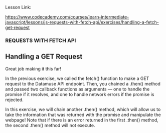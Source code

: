 Lesson Link:

https://www.codecademy.com/courses/learn-intermediate-javascript/lessons/js-requests-with-fetch-api/exercises/handling-a-fetch-get-request

### REQUESTS WITH FETCH API

## Handling a GET Request

Great job making it this far!

In the previous exercise, we called the fetch() function to make a GET request to the Datamuse API endpoint. Then, you chained a .then() method and passed two callback functions as arguments — one to handle the promise if it resolves, and one to handle network errors if the promise is rejected.

In this exercise, we will chain another .then() method, which will allow us to take the information that was returned with the promise and manipulate the webpage! Note that if there is an error returned in the first .then() method, the second .then() method will not execute.


